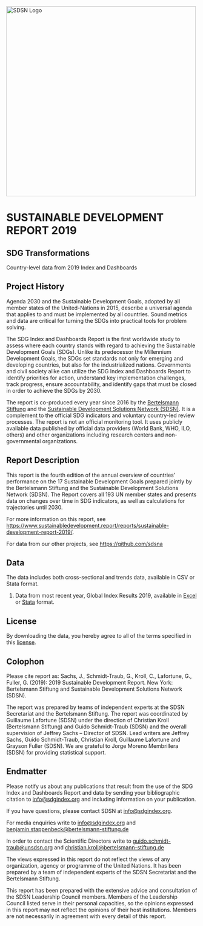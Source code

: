 <img src="https://github.com/sdsna/2019SustainableDevelopmentReport/blob/master/SDSN_logo.jpg" width="500" alt="SDSN Logo">

# SUSTAINABLE DEVELOPMENT REPORT 2019
## SDG Transformations
Country-level data from 2019 Index and Dashboards

## Project History
Agenda 2030 and the Sustainable Development Goals, adopted by all member states of the United-Nations in 2015, describe a universal agenda that applies to and must be implemented by all countries. Sound metrics and data are critical for turning the SDGs into practical tools for problem solving.

The SDG Index and Dashboards Report is the first worldwide study to assess where each country stands with regard to achieving the Sustainable Development Goals (SDGs). Unlike its predecessor the Millennium Development Goals, the SDGs set standards not only for emerging and developing countries, but also for the industrialized nations. Governments and civil society alike can utilize the SDG Index and Dashboards Report to identify priorities for action, understand key implementation challenges, track progress, ensure accountability, and identify gaps that must be closed in order to achieve the SDGs by 2030.

The report is co-produced every year since 2016 by the [Bertelsmann Stiftung](https://www.bertelsmann-stiftung.de/de/startseite/) and the [Sustainable Development Solutions Network (SDSN)](http://unsdsn.org/). It is a complement to the official SDG indicators and voluntary country-led review processes. The report is not an official monitoring tool. It uses publicly available data published by official data providers (World Bank, WHO, ILO, others) and other organizations including research centers and non-governmental organizations.

## Report Description
This report is the fourth edition of the annual overview of countries’ performance on the 17 Sustainable Development Goals prepared jointly by the Bertelsmann Stiftung and the Sustainable Development Solutions Network (SDSN). The Report covers all 193 UN member states and presents data on changes over time in SDG indicators, as well as calculations for trajectories until 2030.

For more information on this report, see https://www.sustainabledevelopment.report/reports/sustainable-development-report-2019/.

For data from our other projects, see https://github.com/sdsna

## Data

The data includes both cross-sectional and trends data, available in CSV or Stata format.

1. Data from most recent year, Global Index Results 2019, available in [Excel](https://github.com/sdsna/2019GlobalIndex/blob/master/2019GlobalIndexResults.xlsx) or [Stata](https://github.com/sdsna/2019GlobalIndex/blob/master/2019GlobalIndexResults.dta) format.

## License

By downloading the data, you hereby agree to all of the terms specified in this [license](https://github.com/sdsna).

## Colophon
Please cite report as: Sachs, J., Schmidt-Traub, G., Kroll, C., Lafortune, G., Fuller, G. (2019): 2019 Sustainable Development Report. New York: Bertelsmann Stiftung and Sustainable Development Solutions Network (SDSN).

The report was prepared by teams of independent experts at the SDSN Secretariat and the Bertelsmann Stiftung. The report was coordinated by Guillaume Lafortune (SDSN) under the direction of Christian Kroll (Bertelsmann Stiftung) and Guido Schmidt-Traub (SDSN) and the overall supervision of Jeffrey Sachs – Director of SDSN. Lead writers are Jeffrey Sachs, Guido Schmidt-Traub, Christian Kroll, Guillaume Lafortune and Grayson Fuller (SDSN). We are grateful to Jorge Moreno Membrillera (SDSN) for providing statistical support.

## Endmatter

Please notify us about any publications that result from the use of the SDG Index and Dashboards Report and data by sending your bibliographic citation to info@sdgindex.org and including information on your publication.

If you have questions, please contact SDSN at <info@sdgindex.org>.

For media enquiries write to info@sdgindex.org and benjamin.stappenbeck@bertelsmann-stiftung.de

In order to contact the Scientific Directors write to guido.schmidt-traub@unsdsn.org and christian.kroll@bertelsmann-stiftung.de

The views expressed in this report do not reflect the views of any organization, agency or programme of the United Nations. It has been prepared by a team of independent experts of the SDSN Secretariat and the Bertelsmann Stiftung.

This report has been prepared with the extensive advice and consultation of the SDSN Leadership Council members. Members of the Leadership Council listed serve in their personal capacities, so the opinions expressed in this report may not reflect the opinions of their host institutions. Members are not necessarily in agreement with every detail of this report.

